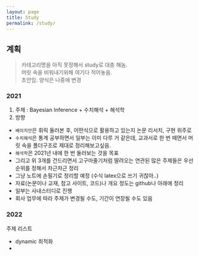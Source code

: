 ```yaml
---
layout: page
title: Study
permalink: /study/
---
```

  

  
## 계획 
> 카테고리명을 아직 못정해서 study로 대충 해놈.   
> 머릿 속을 비워내기위해 여기다 적어놓음.  
> 초안임. 양식은 나중에 변경
  
   
### 2021
  
1. 주제 : Bayesian Inference + 수치해석 + 해석학
2. 방향 
- `베이지안`은 휘릭 둘러본 후, 어떤식으로 활용하고 있는지 논문 리서치, 구현 위주로
- `수치해석`은 통계 공부하면서 일부는 이미 다루 거 같은데, 교과서로 한 번 떼면서 머릿 속을 폴더구조로 제대로 정리해보고싶음. 
- `해석학`은 2021년 내에 한 번 둘러보는 것을 목표
- 그리고 위 3개를 건드리면서 고구마줄기처럼 딸려오는 연관된 많은 주제들은 우선순위를 정해서 차근차근
정리
- 그냥 노트에 손필기로 정리할 예정 (수식 latex으로 쓰기 귀찮아..)
- 자료(논문이나 교재, 참고 사이트, 코드)나 개요 정도는 github나 아래에 정리
- 일부는 사내스터디로 진행
- 회사 업무에 따라 주제가 변경될 수도, 기간이 연장될 수도 있음




  
### 2022
주제 리스트
  
- dynamic 최적화 
-
